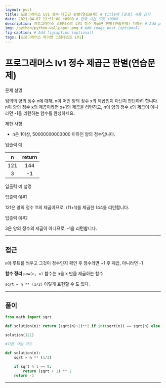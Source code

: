 ```yaml
---
layout: post
title: 프로그래머스 LV1 정수 제곱근 판별(연습문제) # title에 [괄호] 사용 금지
date: 2021-04-07 12:51:00 +0900 # 한국 시간 포맷 +0900
description: 프로그래머스 코딩테스트 LV1 정수 제곱근 판별(연습문제) 파이썬 # Add post description (optional)
img: /python/python-wallpaper.png # Add image post (optional)
fig-caption: # Add figcaption (optional)
tags: [프로그래머스 파이썬 코딩테스트 LV1]
---
```


# 프로그래머스 lv1 정수 제곱근 판별(연습문제)

문제 설명<br>

임의의 양의 정수 n에 대해, n이 어떤 양의 정수 x의 제곱인지 아닌지 판단하려 합니다.<br>
n이 양의 정수 x의 제곱이라면 x+1의 제곱을 리턴하고, n이 양의 정수 x의 제곱이 아니라면 -1을 리턴하는 함수를 완성하세요.<br>

제한 사항<br>

* n은 1이상, 50000000000000 이하인 양의 정수입니다.<br>

입출력 예

|n|return|
|:---:|:---:|
|121|144|
|3|-1|


입출력 예 설명<br>

입출력 예#1<br>

121은 양의 정수 11의 제곱이므로, (11+1)를 제곱한 144를 리턴합니다.<br>


입출력 예#2<br>

3은 양의 정수의 제곱이 아니므로, -1을 리턴합니다.<br>

---

## 접근

`n`에 루트를 씌우고 그것이 정수인지 확인 후 정수라면 +1 후 제곱, 아니라면 -1

**함수 정리**
`pow(n, x)` 함수는 n을 x 만큼 제곱하는 함수

`sqrt = n ** (1/2)` 이렇게 표현할 수 도 있다.

---

## 풀이

```python
from math import sqrt

def solution(n): return (sqrt(n)+1)**2 if int(sqrt(n)) == sqrt(n) else -1

solution(121)
```

```python
#다른 사람 코드

def solution(n):
    sqrt = n ** (1/2)

    if sqrt % 1 == 0:
        return (sqrt + 1) ** 2
    return -1
```

---